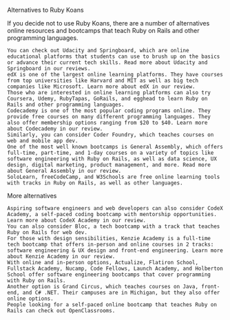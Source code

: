 Alternatives to Ruby Koans

If you decide not to use Ruby Koans, there are a number of alternatives online resources and bootcamps that teach Ruby on Rails and other programming languages.

    You can check out Udacity and Springboard, which are online educational platforms that students can use to brush up on the basics or advance their current tech skills. Read more about Udacity and Springboard in our reviews.
    edX is one of the largest online learning platforms. They have courses from top universities like Harvard and MIT as well as big tech companies like Microsoft. Learn more about edX in our review.
    Those who are interested in online learning platforms can also try Coursera, Udemy, RubyTapas, GoRails, and egghead to learn Ruby on Rails and other programming languages. 
    Codecademy is one of the most popular coding programs online. They provide free courses on many different programming languages. They also offer membership options ranging from $20 to $40. Learn more about Codecademy in our review.
    Similarly, you can consider Coder Foundry, which teaches courses on web and mobile app dev.
    One of the most well known bootcamps is General Assembly, which offers full-time, part-time, and 1-day courses on a variety of topics like software engineering with Ruby on Rails, as well as data science, UX design, digital marketing, product management, and more. Read more about General Assembly in our review.
    SoloLearn, freeCodeCamp, and W3Schools are free online learning tools with tracks in Ruby on Rails, as well as other languages.

More alternatives

    Aspiring software engineers and web developers can also consider CodeX Academy, a self-paced coding bootcamp with mentorship opportunities. Learn more about CodeX Academy in our review.
    You can also consider Bloc, a tech bootcamp with a track that teaches Ruby on Rails for web dev.
    For those with design sensibilities, Kenzie Academy is a full-time tech bootcamp that offers in-person and online courses in 2 tracks: software engineering & UX design and front-end engineering. Learn more about Kenzie Academy in our review.
    With online and in-person options, Actualize, Flatiron School, Fullstack Academy, Nucamp, Code Fellows, Launch Academy, and Holberton School offer software engineering bootcamps that cover programming with Ruby on Rails. 
    Another option is Grand Circus, which teaches courses on Java, front-end, and C# .NET. Their campuses are in Michigan, but they also offer online options.
    People looking for a self-paced online bootcamp that teaches Ruby on Rails can check out OpenClassrooms.
